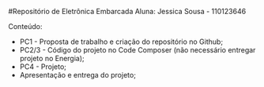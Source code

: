 #Repositório de Eletrônica Embarcada
Aluna: Jessica Sousa - 110123646

Conteúdo: 
* PC1 - Proposta de trabalho e criação do repositório no Github;
* PC2/3 - Código do projeto no Code Composer (não necessário entregar projeto no Energia);
* PC4 - Projeto;
* Apresentação e entrega do projeto;
